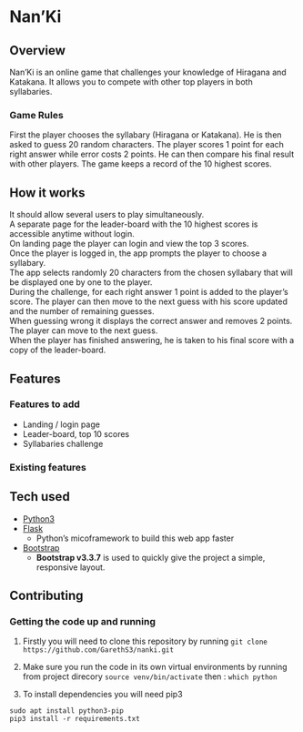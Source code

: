 # Nan’Ki

## Overview

Nan’Ki is an online game that challenges your knowledge of Hiragana and Katakana.
It allows you to compete with other top players in both syllabaries.

### Game Rules

First the player chooses the syllabary (Hiragana or Katakana).
He is then asked to guess 20 random characters.
The player scores 1 point for each right answer while error costs 2 points.
He can then compare his final result with other players.
The game keeps a record of the 10 highest scores.

## How it works

It should allow several users to play simultaneously.  
A separate page for the leader-board with the 10 highest scores is accessible anytime without login.   
On landing page the player can login and view the top 3 scores.  
Once the player is logged in, the app prompts the player to choose a syllabary.  
The app selects randomly 20 characters from the chosen syllabary that will be displayed one by one to the player.  
During the challenge, for each right answer 1 point is added to the player’s score. The player can then move to the next guess with his score updated and the number of remaining guesses.  
When guessing wrong it displays the correct answer and removes 2 points. The player can move to the next guess.  
When the player has finished answering, he is taken to his final score with a copy of the leader-board.

## Features

### Features to add

- Landing / login page
- Leader-board, top 10 scores
- Syllabaries challenge

### Existing features

## Tech used

- [Python3](https://docs.python.org/3/)
- [Flask](http://flask.pocoo.org/docs/1.0/)
	- Python’s micoframework to build this web app faster
- [Bootstrap](http://getbootstrap.com/)
	- **Bootstrap v3.3.7** is used to quickly give the project a simple, responsive layout.

## Contributing

### Getting the code up and running

1. Firstly you will need to clone this repository by running
`git clone https://github.com/GarethS3/nanki.git`

2. Make sure you run the code in its own virtual environments by running from project direcory
`source venv/bin/activate`
then :
`which python`

3. To install dependencies you will need pip3
```
sudo apt install python3-pip
pip3 install -r requirements.txt
```
